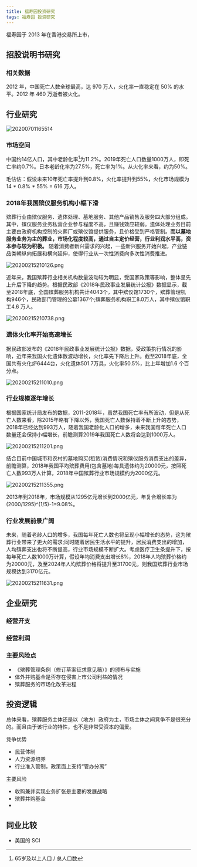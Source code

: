 ```yaml
---
title: 福寿园投资研究
tags: 福寿园 投资研究
---
```


福寿园于 2013 年在香港交易所上市，

## 招股说明书研究

### 相关数据

2012 年，中国死亡人数全球最高，达 970 万人，火化率一直稳定在 50% 的水平。2012 年 460 万逝者被火化。

## 行业研究

![20200701165514](https://netimages.oss-cn-beijing.aliyuncs.com/20200701165514.png)

### 市场空间

中国约14亿人口，其中老龄化率[^1]为11.2%。2019年死亡人口数量1000万人，即死亡率约0.7%。日本老龄化率为27.5%，死亡率为1%。从火化率来看，约为50%。

毛估估：假设未来10年死亡率提升到0.8%，火化率提升到55%，火化市场规模为 14 * 0.8% * 55% = 616 万人。 

[^1]: 65岁及以上人口 / 总人口数

### 2018年我国殡仪服务机构小幅下滑

殡葬行业由殡仪服务、遗体处理、墓地服务、其他产品销售及服务四大部分组成。其中，殡仪服务业务私营企业参与程度不高，且赚钱效应较弱。遗体处理业务目前主要由政府机构控制的火葬厂或殡仪馆提供服务，且价格受到严格管制。**而以墓地服务业务为主的葬业，市场化程度较高，通过自主定价经营，行业利润水平高，资本参与较为积极。** 随着消费者新兴需求的兴起，一些新兴服务开始兴起，产业链品类朝纵向拓展和横向延伸，使得行业从一次性消费向多次性消费推进。

![20200215210126.png](https://netimages.oss-cn-beijing.aliyuncs.com/20200215210126.png)

近年来，我国殡葬行业相关机构数量波动较为明显，受国家政策等影响，整体呈先上升后下降的趋势。根据民政部《2018年民政事业发展统计公报》数据显示，截至2018年底，全国殡葬服务机构共计4043个，其中殡仪馆1730个，殡葬管理机构946个，民政部门管理的公墓1367个;殡葬服务机构职工8.0万人，其中殡仪馆职工4.6 万人。

![20200215210738.png](https://netimages.oss-cn-beijing.aliyuncs.com/20200215210738.png)

### 遗体火化率开始高速增长

据民政部发布的《2018年民政事业发展统计公报》数据，受政策执行情况的影响，近年来我国火化遗体数波动增长，火化率先下降后上升。截至2018年底，全国共有火化炉6444台，火化遗体501.7万具，火化率50.5%，比上年增加1.6 个百分点。

![20200215211010.png](https://netimages.oss-cn-beijing.aliyuncs.com/20200215211010.png)

### 行业规模逐年增长

根据国家统计局发布的数据，2011-2018年，虽然我国死亡率有所波动，但是从死亡人数来看，除2015年略有下降以外，我国死亡人数保持着不断上升的态势，2018年已经达到993万人，随着我国老龄化人口的增多，未来我国每年死亡人口数量还会保持小幅增长，前瞻测算2019年我国死亡人数将会达到1000万人。

![20200215211201.png](https://netimages.oss-cn-beijing.aliyuncs.com/20200215211201.png)

结合目前中国城市和农村的墓地购买(租赁)消费情况和殡仪服务消费支出的差异，前瞻测算，2018年我国平均殡葬费用(包含墓地)每具遗体约为20000元，按照死亡人数993万人计算，2018年中国殡葬行业市场规模约为2000亿元。

![20200215211355.png](https://netimages.oss-cn-beijing.aliyuncs.com/20200215211355.png)

2013年到2018年，市场规模从1295亿元增长到2000亿元，年复合增长率为(2000/1295)^(1/5)-1=9.08%。

### 行业发展前景广阔

未来，随着老龄人口的增多，我国每年死亡人数也将呈现小幅增长的态势，这为殡葬行业带来了更大的需求;同时随着居民生活水平的提升，居民消费支出的增加，人均殡葬支出也将不断提高，行业市场规模不断扩大。考虑医疗卫生条提升下，按每年死亡人数1000万计算，假设年均消费支出增长8%，2018年人均殡葬价格约为20000元，及至2024年人均殡葬价格将提升至31700元，则我国殡葬行业市场规模达到3170亿元。

![20200215211631.png](https://netimages.oss-cn-beijing.aliyuncs.com/20200215211631.png)

## 企业研究


### 经营开支

### 经营利润

### 主要风险点

- 《殡葬管理条例（修订草案征求意见稿）》的颁布与实施
- 体外并购基金是否存在侵害上市公司利益的情况
- 殡葬服务的市场化改革进程
  
## 投资逻辑

总体来看，殡葬服务主体还是以（地方）政府为主，市场主体之间竞争不是很充分的。而且由于该行业的特性，也不是非常受资本的偏爱。

竞争优势

- 民营体制
- 人力资源培养
- 行业准入管制，政策面上支持“管办分离”

主要风险

- 收购兼并实现业务扩张是主要的发展战略
- 殡葬并购基金
- 

## 同业比较

- 美国的 SCI